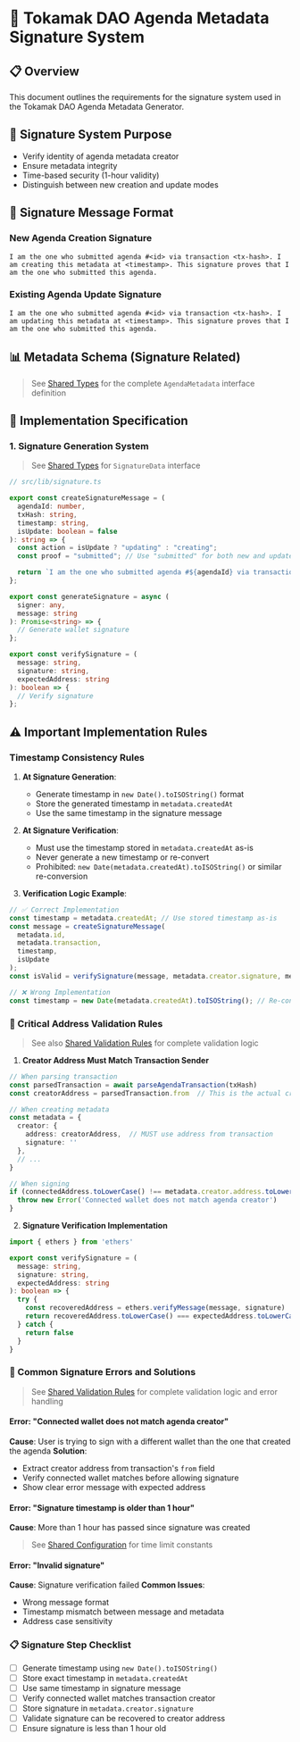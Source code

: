 # 🔐 Tokamak DAO Agenda Metadata Signature System

## 📋 Overview

This document outlines the requirements for the signature system used in the Tokamak DAO Agenda Metadata Generator.

## 🎯 Signature System Purpose

- Verify identity of agenda metadata creator
- Ensure metadata integrity
- Time-based security (1-hour validity)
- Distinguish between new creation and update modes

## 📝 Signature Message Format

### New Agenda Creation Signature
```
I am the one who submitted agenda #<id> via transaction <tx-hash>. I am creating this metadata at <timestamp>. This signature proves that I am the one who submitted this agenda.
```

### Existing Agenda Update Signature
```
I am the one who submitted agenda #<id> via transaction <tx-hash>. I am updating this metadata at <timestamp>. This signature proves that I am the one who submitted this agenda.
```

## 📊 Metadata Schema (Signature Related)

> See [Shared Types](./shared-types.md#agendametadata) for the complete `AgendaMetadata` interface definition

## 🔧 Implementation Specification

### 1. Signature Generation System

> See [Shared Types](./shared-types.md#signature-data) for `SignatureData` interface

```typescript
// src/lib/signature.ts

export const createSignatureMessage = (
  agendaId: number,
  txHash: string,
  timestamp: string,
  isUpdate: boolean = false
): string => {
  const action = isUpdate ? "updating" : "creating";
  const proof = "submitted"; // Use "submitted" for both new and update

  return `I am the one who submitted agenda #${agendaId} via transaction ${txHash}. I am ${action} this metadata at ${timestamp}. This signature proves that I am the one who ${proof} this agenda.`;
};

export const generateSignature = async (
  signer: any,
  message: string
): Promise<string> => {
  // Generate wallet signature
};

export const verifySignature = (
  message: string,
  signature: string,
  expectedAddress: string
): boolean => {
  // Verify signature
};
```

## ⚠️ Important Implementation Rules

### Timestamp Consistency Rules
1. **At Signature Generation**: 
   - Generate timestamp in `new Date().toISOString()` format
   - Store the generated timestamp in `metadata.createdAt`
   - Use the same timestamp in the signature message

2. **At Signature Verification**: 
   - Must use the timestamp stored in `metadata.createdAt` as-is
   - Never generate a new timestamp or re-convert
   - Prohibited: `new Date(metadata.createdAt).toISOString()` or similar re-conversion

3. **Verification Logic Example**:
```typescript
// ✅ Correct Implementation
const timestamp = metadata.createdAt; // Use stored timestamp as-is
const message = createSignatureMessage(
  metadata.id,
  metadata.transaction,
  timestamp,
  isUpdate
);
const isValid = verifySignature(message, metadata.creator.signature, metadata.creator.address);

// ❌ Wrong Implementation
const timestamp = new Date(metadata.createdAt).toISOString(); // Re-conversion prohibited!
```

### 🚨 Critical Address Validation Rules

> See also [Shared Validation Rules](./shared-validation-rules.md#address-matching) for complete validation logic

1. **Creator Address Must Match Transaction Sender**
```typescript
// When parsing transaction
const parsedTransaction = await parseAgendaTransaction(txHash)
const creatorAddress = parsedTransaction.from  // This is the actual creator

// When creating metadata
const metadata = {
  creator: {
    address: creatorAddress,  // MUST use address from transaction
    signature: ''
  },
  // ...
}

// When signing
if (connectedAddress.toLowerCase() !== metadata.creator.address.toLowerCase()) {
  throw new Error('Connected wallet does not match agenda creator')
}
```

2. **Signature Verification Implementation**
```typescript
import { ethers } from 'ethers'

export const verifySignature = (
  message: string,
  signature: string,
  expectedAddress: string
): boolean => {
  try {
    const recoveredAddress = ethers.verifyMessage(message, signature)
    return recoveredAddress.toLowerCase() === expectedAddress.toLowerCase()
  } catch {
    return false
  }
}
```

### 🚨 Common Signature Errors and Solutions

> See [Shared Validation Rules](./shared-validation-rules.md#signature-validation-rules) for complete validation logic and error handling

#### Error: "Connected wallet does not match agenda creator"
**Cause**: User is trying to sign with a different wallet than the one that created the agenda
**Solution**: 
- Extract creator address from transaction's `from` field
- Verify connected wallet matches before allowing signature
- Show clear error message with expected address

#### Error: "Signature timestamp is older than 1 hour"
**Cause**: More than 1 hour has passed since signature was created
> See [Shared Configuration](./shared-config.md#time-limits) for time limit constants

#### Error: "Invalid signature"
**Cause**: Signature verification failed
**Common Issues**:
- Wrong message format
- Timestamp mismatch between message and metadata
- Address case sensitivity

### 📋 Signature Step Checklist
- [ ] Generate timestamp using `new Date().toISOString()`
- [ ] Store exact timestamp in `metadata.createdAt`
- [ ] Use same timestamp in signature message
- [ ] Verify connected wallet matches transaction creator
- [ ] Store signature in `metadata.creator.signature`
- [ ] Validate signature can be recovered to creator address
- [ ] Ensure signature is less than 1 hour old